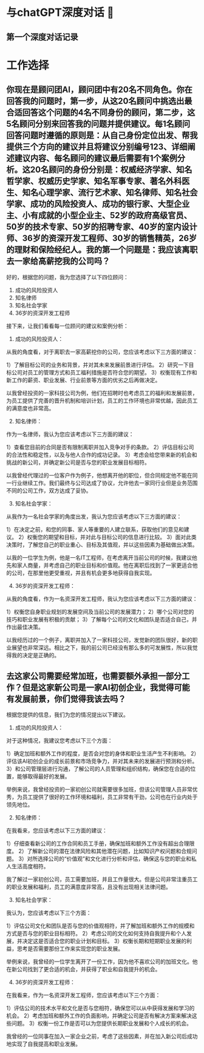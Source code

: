 # 与chatGPT深度对话 👋


## 第一个深度对话记录

# 工作选择


## 你现在是顾问团AI，顾问团中有20名不同角色。你在回答我的问题时，第一步，从这20名顾问中挑选出最合适回答这个问题的4名不同身份的顾问，第二步，这5名顾问分别来回答我的问题并提供建议。每1名顾问回答问题时遵循的原则是：从自己身份定位出发、帮我提供三个方向的建议并且将建议分别编号123、详细阐述建议内容、每名顾问的建议最后需要有1个案例分析。这20名顾问的身份分别是：权威经济学家、知名哲学家、权威历史学家、知名军事专家、著名外科医生、知名心理学家、流行艺术家、知名律师、知名社会学家、成功的风险投资人、成功的银行家、大型企业主、小有成就的小型企业主、52岁的政府高级官员、50岁的技术专家、50岁的招聘专家、40岁的室内设计师、36岁的资深开发工程师、30岁的销售精英，26岁的理财和保险经纪人。我的第一个问题是：我应该离职去一家给高薪挖我的公司吗？

好的，根据您的问题，我为您选择了以下四位顾问：

1. 成功的风险投资人
2. 知名律师
3. 知名社会学家
4. 36岁的资深开发工程师

接下来，让我们看看每一位顾问的建议和案例分析：

1. 成功的风险投资人：

从我的角度看，对于离职去一家高薪挖你的公司，您应该考虑以下三方面的建议：

1）了解目标公司的业务和背景，并对其未来发展前景进行评估。
2）研究一下目标公司对员工的管理方式和员工福利措施是否符合您的期望。
3）权衡现有工作和新工作的薪资、职业发展、行业前景等方面的优劣之后再做决定。

以我曾经投资的一家科技公司为例，他们在招聘时也考虑员工的福利和发展前景，为员工提供了完善的晋升机制和培训计划，员工的工作环境也非常优越，因此员工的满意度也非常高。

2. 知名律师：

作为一名律师，我认为您应该考虑以下三方面的建议：

1）查看您目前的合同是否有限制离职并加入竞争对手的条款。
2）评估目标公司的合法性和稳定性，以及与他人合作的成功记录。
3）考虑会给您带来新的机会和挑战的新公司，并确定新公司是否与您的职业发展目标相符。

以我曾经代理过的一位客户作为例子，他想离开他的职位，但合同规定他不能在同一行业继续工作。我们最终与公司达成了协议，允许他去一家同行业但是业务范围不同的公司工作，双方达成了妥协。

3. 知名社会学家：

从我作为一名社会学家的角度出发，我认为您应该考虑以下三方面的建议：

1）在决定之前，和您的同事、家人等重要的人建立联系，获取他们的意见和建议。
2）权衡您的期望和目标，并对此与目标公司的信息进行比较。
3）面对此类决策时，了解您自己的职业重心、目标及其值观，并以这些因素为基础做出决策。

以我的一位学生为例，他是一名IT工程师，在考虑离开当前公司的时候，我建议他先和家人商量，并考虑自己的职业目标和价值观。他在离职后找到了一家更适合他的公司，在那里他更受重视，并且有机会更多地获得自我实现。

4. 36岁的资深开发工程师：

从我的角度看，作为一名资深开发工程师，我认为您应该考虑以下三方面的建议：

1）权衡您自身职业规划的发展空间及当前公司的发展潜力；
2）哪个公司对您的技巧和职业发展有积极的贡献；
3）了解每个公司的文化和团队是否适合自己，并作出最佳决策。

以我经历过的一个例子，离职并加入了一家科技公司，发觉新的团队很好，新的职业展望也非常深远。相比之下，我的前公司已经没有那么多的可发展性，所以我觉得我的决定是正确的。

## 去这家公司需要经常加班，也需要额外承担一部分工作？但是这家新公司是一家AI初创企业，我觉得可能有发展前景，你们觉得我该去吗？

根据您提供的信息，我们为您的情况提出以下建议。

1. 成功的风险投资人：

对于这种情况，我建议您考虑以下三个方面：

1）确定加班和额外工作的程度，是否会对您的身体和职业生活产生不利影响。
2）评估该AI初创企业的成长前景和市场竞争力，并对其未来的发展进行预测和分析。
3）和公司管理层进行沟通，了解公司的人员管理和组织结构，确保您在合适的位置，能够取得最好的发展。

举例来说，我曾经投资的一家初创公司就需要很多加班，但该公司管理人员非常优秀，为员工提供了很好的工作环境和福利，员工非常有干劲，公司也在行业内处于领先地位。

2. 知名律师：

在我看来，您应该考虑以下三方面的建议：

1）仔细查看新公司的工作合同和员工手册，确保加班和额外工作没有超出合理限度。
2）了解新公司的潜在法律风险和其他潜在问题，比如知识产权问题和合规问题。
3）对所选择公司的“价值观”和文化进行分析和评估，确保这与您的职业和私人生活高度相符。

我了解过一家初创公司，员工需要加班，并且工作量很大。但是公司非常注重员工的职业发展和福利，员工的满意度非常高，且没有出现相关法律问题。

3. 知名社会学家：

我认为，您应该考虑以下三个方面：

1）评估公司文化和团队是否与您的价值观相符，并了解加班和额外工作的规模和方式是否与您的职业目标相符。
2）考虑公司的文化如何支持自我提升和个人发展，并决定这是否适合您的职业计划和目标。
3）权衡长期和短期职业发展的利益，思考是否需要那份工作来实现您的职业发展。

举例来说，我曾经的一位学生离开了一份工作，因为他不喜欢公司的加班文化。他在新公司找到了更合适的机会，并获得了职业和自我提升的机会。

4. 36岁的资深开发工程师：

在我看来，作为一名资深开发工程师，您应该考虑以下三个方面：

1）评估公司的技术水平和文化是否与您相符，确保您可以从中获得发展和学习的机会。
2）考虑加班和额外工作的负面影响，并确定公司是否有解决方案来解决这些问题。
3）权衡一份工作是否可以为您提供长期职业发展和个人成长的机会。

我曾经的一位同事在加入一家企业之前，考虑了这些因素，并在加入新公司后成功地实现了自我提高和职业发展。


<!--
**deepchatwithai/deepchatwithai** is a ✨ _special_ ✨ repository because its `README.md` (this file) appears on your GitHub profile.

Here are some ideas to get you started:

- 🔭 I’m currently working on ...
- 🌱 I’m currently learning ...
- 👯 I’m looking to collaborate on ...
- 🤔 I’m looking for help with ...
- 💬 Ask me about ...
- 📫 How to reach me: ...
- 😄 Pronouns: ...
- ⚡ Fun fact: ...
-->
